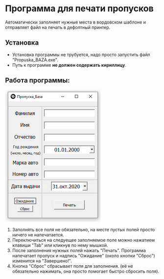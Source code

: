 # Программа для печати пропусков

Автоматически заполняет нужные места в вордовском шаблоне и отправляет файл на печать в дефолтный принтер.

## Установка
* Установка программы не трубуется, надо просто запустить файл "Propuska_BAZA.exe".
* Путь к программе **не должен содержать кириллицу**.

## Работа программы:

![alt text](img/example.PNG)

1) Заполнять все поля не обязательно, на месте пустых полей просто ничего не напечатается.
2) Переключиться на следуещее заполняемое поле можно нажатием клавиши "Tab" или кликнув по нему мышкой.
3) После заполнения нужных полей нажать "Печать". 
Программа напечатает пропуск и надпись "Ожидание" (около кнопки "Сброс") изменится на "Завершено!".
4) Кнопка "Сброс" сбрасывает поля для заполнения. (её не обязательно нажимать, она просто помогает быстро сбросить поля).
